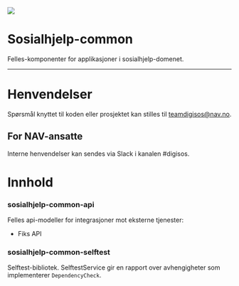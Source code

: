 ![](https://github.com/navikt/sosialhjelp-common/workflows/Publish%20artifacts/badge.svg?branch=master)

Sosialhjelp-common
================

Felles-komponenter for applikasjoner i sosialhjelp-domenet.

---

# Henvendelser
Spørsmål knyttet til koden eller prosjektet kan stilles til teamdigisos@nav.no.

## For NAV-ansatte

Interne henvendelser kan sendes via Slack i kanalen #digisos.

# Innhold

### sosialhjelp-common-api

Felles api-modeller for integrasjoner mot eksterne tjenester:
- Fiks API

### sosialhjelp-common-selftest

Selftest-bibliotek. SelftestService gir en rapport over avhengigheter som implementerer `DependencyCheck`.